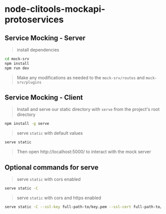 # node-clitools-mockapi-protoservices

## Service Mocking - Server

> install dependencies
```sh
cd mock-srv
npm install
npm run dev
``` 

> Make any modifications as needed to the `mock-srv/routes` and `mock-srv/plugins`

## Service Mocking - Client

> Install and serve our static directory with `serve` from the project's root directory

```sh
npm install -g serve
```

> serve `static` with default values
```sh
serve static
```
> Then open http://localhost:5000/ to interact with the mock server

## Optional commands for serve

> serve `static` with cors enabled
```sh
serve static -C
```

> serve `static` with cors and https enabled
```sh
serve static -C --ssl-key full-path-to/key.pem --ssl-cert full-path-to/cert.pem
```


